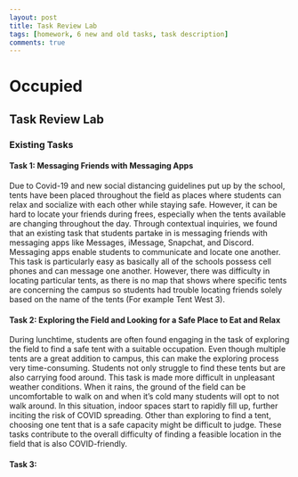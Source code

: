 ```yaml
---
layout: post
title: Task Review Lab
tags: [homework, 6 new and old tasks, task description]
comments: true
---
```


# Occupied

## Task Review Lab

### Existing Tasks
#### Task 1: Messaging Friends with Messaging Apps
Due to Covid-19 and new social distancing guidelines put up by the school, tents have been placed throughout the field as places where students can relax and socialize with each other while staying safe. However, it can be hard to locate your friends during frees, especially when the tents available are changing throughout the day. Through contextual inquiries, we found that an existing task that students partake in is messaging friends with messaging apps like Messages, iMessage, Snapchat, and Discord. Messaging apps enable students to communicate and locate one another. This task is particularly easy as basically all of the schools possess cell phones and can message one another. However, there was difficulty in locating particular tents, as there is no map that shows where specific tents are concerning the campus so students had trouble locating friends solely based on the name of the tents (For example Tent West 3).

#### Task 2: Exploring the Field and Looking for a Safe Place to Eat and Relax
During lunchtime, students are often found engaging in the task of exploring the field to find a safe tent with a suitable occupation. Even though multiple tents are a great addition to campus, this can make the exploring process very time-consuming. Students not only struggle to find these tents but are also carrying food around. This task is made more difficult in unpleasant weather conditions. When it rains, the ground of the field can be uncomfortable to walk on and when it’s cold many students will opt to not walk around. In this situation, indoor spaces start to rapidly fill up, further inciting the risk of COVID spreading. Other than exploring to find a tent, choosing one tent that is a safe capacity might be difficult to judge. These tasks contribute to the overall difficulty of finding a feasible location in the field that is also COVID-friendly. 

#### Task 3:
